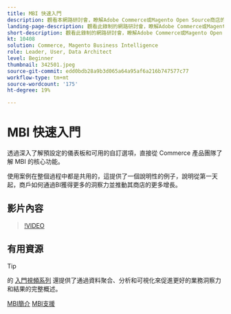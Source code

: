 ```yaml
---
title: MBI 快速入門
description: 觀看本網路研討會，瞭解Adobe Commerce或Magento Open Source商店的MBI核心功能。
landing-page-description: 觀看此錄制的網路研討會，瞭解Adobe Commerce或Magento Open Source商店的MBI核心功能。
short-description: 觀看此錄制的網路研討會，瞭解Adobe Commerce或Magento Open Source商店的MBI核心功能。
kt: 10408
solution: Commerce, Magento Business Intelligence
role: Leader, User, Data Architect
level: Beginner
thumbnail: 342501.jpeg
source-git-commit: edd0bdb28a9b3d065a64a95af6a216b747577c77
workflow-type: tm+mt
source-wordcount: '175'
ht-degree: 19%

---
```


# MBI 快速入門

透過深入了解預設定的儀表板和可用的自訂選項，直接從 Commerce 產品團隊了解 MBI 的核心功能。

使用案例在整個過程中都是共用的，這提供了一個說明性的例子，說明從第一天起，商戶如何通過BI獲得更多的洞察力並推動其商店的更多增長。

## 影片內容

>[!VIDEO](https://video.tv.adobe.com/v/342501?quality=12&learn=on)

## 有用資源

>[!TIP]
>
>的 [入門視頻系列](https://experienceleague.adobe.com/docs/commerce-learn/tutorials/mbi/introduction/1-overview.html) 還提供了通過資料聚合、分析和可視化來促進更好的業務洞察力和結果的完整概述。

[MBI簡介](https://experienceleague.adobe.com/docs/commerce-business-intelligence/mbi/getting-started.html)
[MBI支援](https://experienceleague.adobe.com/docs/commerce-knowledge-base/kb/troubleshooting/miscellaneous/mbi-service-policies.html)
